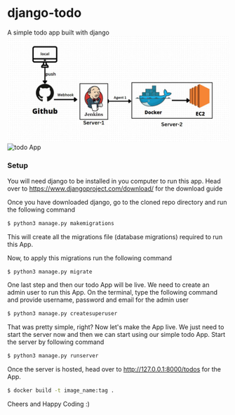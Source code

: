 # django-todo
A simple todo app built with django
![Deployed App](img/img.jpg)
![todo App](https://raw.githubusercontent.com/shreys7/django-todo/develop/staticfiles/todoApp.png)
### Setup

You will need django to be installed in you computer to run this app. Head over to https://www.djangoproject.com/download/ for the download guide

Once you have downloaded django, go to the cloned repo directory and run the following command

```bash
$ python3 manage.py makemigrations
```

This will create all the migrations file (database migrations) required to run this App.

Now, to apply this migrations run the following command
```bash
$ python3 manage.py migrate
```

One last step and then our todo App will be live. We need to create an admin user to run this App. On the terminal, type the following command and provide username, password and email for the admin user
```bash
$ python3 manage.py createsuperuser
```

That was pretty simple, right? Now let's make the App live. We just need to start the server now and then we can start using our simple todo App. Start the server by following command

```bash
$ python3 manage.py runserver
```

Once the server is hosted, head over to http://127.0.0.1:8000/todos for the App.



```bash
$ docker build -t image_name:tag .
```

Cheers and Happy Coding :)

